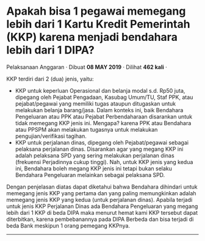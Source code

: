 Apakah bisa 1 pegawai memegang lebih dari 1 Kartu Kredit Pemerintah (KKP) karena menjadi bendahara lebih dari 1 DIPA?
=====================================================================================================================

Pelaksanaan Anggaran · Dibuat **08 MAY 2019** · Dilihat **462 kali** ·

KKP terdiri dari 2 (dua) jenis, yaitu:

*   KKP untuk keperluan Operasional dan belanja modal s.d. Rp50 juta, dipegang oleh Pejabat Pengadaan, Kasubag Umum/TU, Staf PPK, atau pejabat/pegawai yang memiliki tugas ataupun ditugaskan untuk melakukan belanja barang/jasa. Dalam konteks ini, baik Bendahara Pengeluaran atau PPK atau Pejabat Perbendaharaan disarankan untuk tidak memegang KKP jenis ini. Mengapa? karena PPK atau Bendahara atau PPSPM akan melakukan tugasnya untuk melakukan pengujian/verifikasi tagihan.
*   KKP untuk perjalanan dinas, dipegang oleh Pejabat/pegawai sebagai pelaksana perjalanan dinas. Disarankan agar yang megang KKP ini adalah pelaksana SPD yang sering melakukan perjalanan dinas (frekuensi Perjadinnya cukup tinggi). Nah, untuk KKP jenis yang kedua ini, Bendahara boleh megang KKP jenis ini tetapi bukan selaku Bendahara Pengeluaran melainkan sebagai pelaksana SPD.

Dengan penjelasan diatas dapat diketahui bahwa Bendahara dihindari untuk memegang jenis KKP yang pertama dan yang paling memungkinkan adalah memegang jenis KKP yang kedua (untuk perjalanan dinas). Apabila terjadi untuk jenis KKP Perjalanan Dinas ada Bendahara Pengeluaran yang megang lebih dari 1 KKP di beda DIPA maka menurut hemat kami KKP tersebut dapat diterbitkan, karena pembebanannya pada DIPA Berbeda dan bisa terjadi di beda Bank meskipun 1 orang pemegang KKPnya.

  

  
  
  

* * *